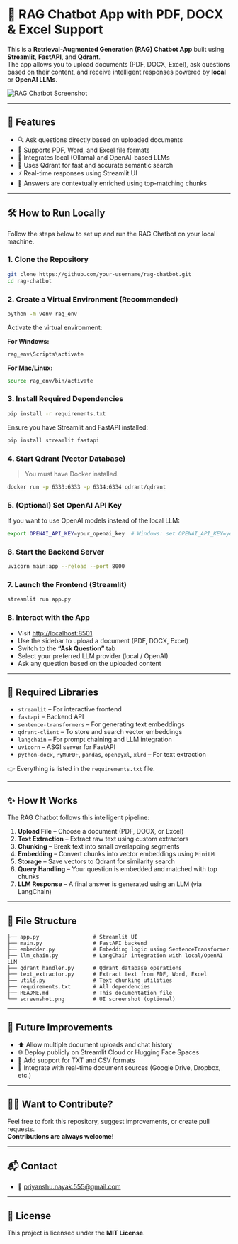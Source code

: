 # 🧠 RAG Chatbot App with PDF, DOCX & Excel Support

This is a **Retrieval-Augmented Generation (RAG) Chatbot App** built using **Streamlit**, **FastAPI**, and **Qdrant**.  
The app allows you to upload documents (PDF, DOCX, Excel), ask questions based on their content, and receive intelligent responses powered by **local** or **OpenAI LLMs**.

![RAG Chatbot Screenshot](screenshot.png) <!-- Replace with actual image filename -->

---

## 🚀 Features

- 🔍 Ask questions directly based on uploaded documents  
- 📄 Supports PDF, Word, and Excel file formats  
- 🧠 Integrates local (Ollama) and OpenAI-based LLMs  
- 🔎 Uses Qdrant for fast and accurate semantic search  
- ⚡ Real-time responses using Streamlit UI  
- 🧾 Answers are contextually enriched using top-matching chunks  

---

## 🛠️ How to Run Locally

Follow the steps below to set up and run the RAG Chatbot on your local machine.

### 1. Clone the Repository

```bash
git clone https://github.com/your-username/rag-chatbot.git
cd rag-chatbot
```

### 2. Create a Virtual Environment (Recommended)

```bash
python -m venv rag_env
```

Activate the virtual environment:

**For Windows:**
```bash
rag_env\Scripts\activate
```

**For Mac/Linux:**
```bash
source rag_env/bin/activate
```

### 3. Install Required Dependencies

```bash
pip install -r requirements.txt
```

Ensure you have Streamlit and FastAPI installed:

```bash
pip install streamlit fastapi
```

### 4. Start Qdrant (Vector Database)

> You must have Docker installed.

```bash
docker run -p 6333:6333 -p 6334:6334 qdrant/qdrant
```

### 5. (Optional) Set OpenAI API Key

If you want to use OpenAI models instead of the local LLM:

```bash
export OPENAI_API_KEY=your_openai_key  # Windows: set OPENAI_API_KEY=your_openai_key
```

### 6. Start the Backend Server

```bash
uvicorn main:app --reload --port 8000
```

### 7. Launch the Frontend (Streamlit)

```bash
streamlit run app.py
```

### 8. Interact with the App

- Visit [http://localhost:8501](http://localhost:8501)  
- Use the sidebar to upload a document (PDF, DOCX, Excel)  
- Switch to the **“Ask Question”** tab  
- Select your preferred LLM provider (local / OpenAI)  
- Ask any question based on the uploaded content  

---

## 🔧 Required Libraries

- `streamlit` – For interactive frontend  
- `fastapi` – Backend API  
- `sentence-transformers` – For generating text embeddings  
- `qdrant-client` – To store and search vector embeddings  
- `langchain` – For prompt chaining and LLM integration  
- `uvicorn` – ASGI server for FastAPI  
- `python-docx`, `PyMuPDF`, `pandas`, `openpyxl`, `xlrd` – For text extraction  

👉 Everything is listed in the `requirements.txt` file.

---

## ✨ How It Works

The RAG Chatbot follows this intelligent pipeline:

1. **Upload File** – Choose a document (PDF, DOCX, or Excel)  
2. **Text Extraction** – Extract raw text using custom extractors  
3. **Chunking** – Break text into small overlapping segments  
4. **Embedding** – Convert chunks into vector embeddings using `MiniLM`  
5. **Storage** – Save vectors to Qdrant for similarity search  
6. **Query Handling** – Your question is embedded and matched with top chunks  
7. **LLM Response** – A final answer is generated using an LLM (via LangChain)

---

## 📁 File Structure

```
├── app.py                 # Streamlit UI
├── main.py                # FastAPI backend
├── embedder.py            # Embedding logic using SentenceTransformer
├── llm_chain.py           # LangChain integration with local/OpenAI LLM
├── qdrant_handler.py      # Qdrant database operations
├── text_extractor.py      # Extract text from PDF, Word, Excel
├── utils.py               # Text chunking utilities
├── requirements.txt       # All dependencies
├── README.md              # This documentation file
└── screenshot.png         # UI screenshot (optional)
```

---

## 🔧 Future Improvements

- ⬆️ Allow multiple document uploads and chat history  
- 🌐 Deploy publicly on Streamlit Cloud or Hugging Face Spaces  
- 🔁 Add support for TXT and CSV formats  
- 📡 Integrate with real-time document sources (Google Drive, Dropbox, etc.)

---

## 🙋‍♂️ Want to Contribute?

Feel free to fork this repository, suggest improvements, or create pull requests.  
**Contributions are always welcome!**

---

## 📬 Contact

- 📧 priyanshu.nayak.555@gmail.com

---

## 📄 License

This project is licensed under the **MIT License**.
